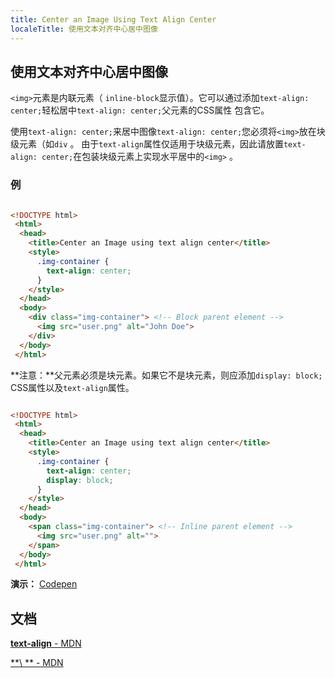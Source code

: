 ```yaml
---
title: Center an Image Using Text Align Center
localeTitle: 使用文本对齐中心居中图像
---
```

## 使用文本对齐中心居中图像

`<img>`元素是内联元素（ `inline-block`显示值）。它可以通过添加`text-align: center;`轻松居中`text-align: center;`父元素的CSS属性 包含它。

使用`text-align: center;`来居中图像`text-align: center;`您必须将`<img>`放在块级元素（如`div` 。 由于`text-align`属性仅适用于块级元素，因此请放置`text-align: center;`在包装块级元素上实现水平居中的`<img>` 。

### 例

```html

<!DOCTYPE html> 
 <html> 
  <head> 
    <title>Center an Image using text align center</title> 
    <style> 
      .img-container { 
        text-align: center; 
      } 
    </style> 
  </head> 
  <body> 
    <div class="img-container"> <!-- Block parent element --> 
      <img src="user.png" alt="John Doe"> 
    </div> 
  </body> 
 </html> 
```

**注意：**父元素必须是块元素。如果它不是块元素，则应添加`display: block;` CSS属性以及`text-align`属性。

```html

<!DOCTYPE html> 
 <html> 
  <head> 
    <title>Center an Image using text align center</title> 
    <style> 
      .img-container { 
        text-align: center; 
        display: block; 
      } 
    </style> 
  </head> 
  <body> 
    <span class="img-container"> <!-- Inline parent element --> 
      <img src="user.png" alt=""> 
    </span> 
  </body> 
 </html> 
```

**演示：** [Codepen](https://codepen.io/aravindio/pen/PJMXbp)

## 文档

[**text-align** - MDN](https://developer.mozilla.org/en-US/docs/Web/CSS/text-align)

[**\\ ** - MDN](https://developer.mozilla.org/en-US/docs/Web/HTML/Element/img)